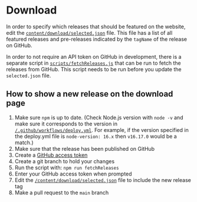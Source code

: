 # Download

In order to specify which releases that should be featured on the website, edit the [`content/download/selected.json`](/content/download/selected.json) file. This file has a list of all featured releases and pre-releases indicated by the `tagName` of the release on GitHub.

In order to not require an API token on GitHub in development, there is a separate script in [`scripts/fetchReleases.js`](/scripts/fetchReleases.js) that can be run to fetch the releases from GitHub. This script needs to be run before you update the `selected.json` file.

## How to show a new release on the download page

1. Make sure `npm` is up to date. (Check Node.js version with `node -v` and make sure it corresponds to the version in [`/.github/workflows/deploy.yml`](https://github.com/processing/processing-website/blob/main/.github/workflows/deploy.yml). For example, if the version specified in the deploy.yml file is `node-version: 16.x` then `v16.17.0` would be a match.)
1. Make sure that the release has been published on GitHub
1. Create a [GitHub access token](https://github.com/settings/tokens)
1. Create a git branch to hold your changes
1. Run the script with: `npm run fetchReleases`
1. Enter your GitHub access token when prompted
1. Edit the [`/content/download/selected.json`](/content/download/selected.json) file to include the new release tag
1. Make a pull request to the `main` branch
